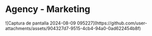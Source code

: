 <h1 style="text-aling = "center"">Agency - Marketing</h1>
![Captura de pantalla 2024-08-09 095227](https://github.com/user-attachments/assets/904327d7-9515-4cb4-94a0-0ad622454b8f)
